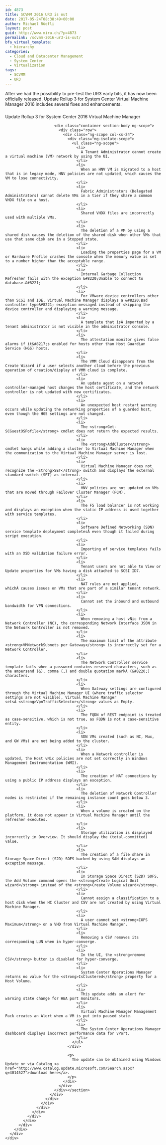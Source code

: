 ```yaml
---
id: 4873
title: SCVMM 2016 UR3 is out
date: 2017-05-24T08:38:49+00:00
author: Michael Rüefli
layout: post
guid: http://www.miru.ch/?p=4873
permalink: /scvmm-2016-ur3-is-out/
bfa_virtual_template:
  - hierarchy
categories:
  - Cloud and Datacenter Management
  - System Center
  - Virtualization
tags:
  - SCVMM
  - UR3
---
```

After we had the possibility to pre-test the UR3 early bits, it has now been officially released. Update Rollup 3 for System Center Virtual Machine Manager 2016 includes several fixes and enhancements.

### <!-- ngIf: noIndex -->

<!-- ngRepeat: metaTag in metaTags -->

<!-- end ngRepeat: metaTag in metaTags -->

<!-- end ngRepeat: metaTag in metaTags -->

<!-- end ngRepeat: metaTag in metaTags -->

<!-- end ngRepeat: metaTag in metaTags -->

<!-- end ngRepeat: metaTag in metaTags -->

<!-- end ngRepeat: metaTag in metaTags -->

<!-- end ngRepeat: metaTag in metaTags -->

<!-- end ngRepeat: metaTag in metaTags -->

<!-- end ngRepeat: metaTag in metaTags -->

<!-- end ngRepeat: metaTag in metaTags -->Update Rollup 3 for System Center 2016 Virtual Machine Manager 

<!-- ngRepeat: lang in languages -->

<!-- end ngRepeat: lang in languages -->

<!-- end ngRepeat: lang in languages -->

<!-- end ngRepeat: lang in languages -->

<!-- end ngRepeat: lang in languages -->

<!-- end ngRepeat: lang in languages -->

<!-- end ngRepeat: lang in languages -->

<!-- end ngRepeat: lang in languages -->

<!-- end ngRepeat: lang in languages -->

<!-- end ngRepeat: lang in languages -->

<!-- end ngRepeat: lang in languages -->

<!-- end ngRepeat: lang in languages -->

<!-- end ngRepeat: lang in languages -->

<!-- end ngRepeat: lang in languages -->

<!-- end ngRepeat: lang in languages -->

<!-- end ngRepeat: lang in languages -->

<!-- end ngRepeat: lang in languages -->

<!-- end ngRepeat: lang in languages -->

<!-- end ngRepeat: lang in languages -->

<!-- end ngRepeat: lang in languages -->

<!-- end ngRepeat: lang in languages -->

<!-- end ngRepeat: lang in languages -->

<!-- end ngRepeat: lang in languages -->

<!-- end ngRepeat: lang in languages -->

<!-- end ngRepeat: lang in languages -->

<!-- end ngRepeat: lang in languages -->

<!-- end ngRepeat: lang in languages -->

<!-- end ngRepeat: lang in languages -->

<!-- end ngRepeat: lang in languages -->

<!-- end ngRepeat: lang in languages -->

<!-- end ngRepeat: lang in languages -->

<!-- end ngRepeat: lang in languages -->

<!-- end ngRepeat: lang in languages -->

<!-- end ngRepeat: lang in languages -->

<!-- end ngRepeat: lang in languages -->

<!-- end ngRepeat: lang in languages -->

<!-- end ngRepeat: lang in languages -->

<!-- end ngRepeat: lang in languages -->

<!-- end ngRepeat: lang in languages -->

<!-- end ngRepeat: lang in languages -->

<!-- end ngRepeat: lang in languages -->

<!-- end ngRepeat: lang in languages -->

<!-- end ngRepeat: lang in languages -->

<!-- end ngRepeat: lang in languages -->

<!-- end ngRepeat: lang in languages -->

<!-- end ngRepeat: lang in languages -->

<!-- end ngRepeat: lang in languages -->

<!-- end ngRepeat: lang in languages -->

<!-- end ngRepeat: lang in languages -->

<!-- end ngRepeat: lang in languages -->

<!-- end ngRepeat: lang in languages -->

<!-- end ngRepeat: lang in languages -->

<!-- end ngRepeat: lang in languages -->

<!-- end ngRepeat: lang in languages -->

<!-- end ngRepeat: lang in languages -->

<!-- end ngRepeat: lang in languages -->

<!-- end ngRepeat: lang in languages -->

<!-- end ngRepeat: lang in languages -->

<!-- end ngRepeat: lang in languages -->

<!-- end ngRepeat: lang in languages -->

<!-- end ngRepeat: lang in languages -->

<!-- end ngRepeat: lang in languages -->

<!-- end ngRepeat: lang in languages -->

<!-- end ngRepeat: lang in languages -->

<!-- end ngRepeat: lang in languages -->

<!-- end ngRepeat: lang in languages -->

<!-- end ngRepeat: lang in languages -->

<!-- end ngRepeat: lang in languages -->

<!-- end ngRepeat: lang in languages -->

<!-- end ngRepeat: lang in languages -->

<!-- end ngRepeat: lang in languages -->

<!-- end ngRepeat: lang in languages -->

<!-- end ngRepeat: lang in languages -->

<!-- end ngRepeat: lang in languages -->

<!-- end ngRepeat: lang in languages -->

<!-- end ngRepeat: lang in languages -->

<!-- end ngRepeat: lang in languages -->

<!-- end ngRepeat: lang in languages -->

<!-- end ngRepeat: lang in languages -->

<!-- end ngRepeat: lang in languages -->

<!-- end ngRepeat: lang in languages -->

<!-- end ngRepeat: lang in languages -->

<!-- end ngRepeat: lang in languages -->

<!-- end ngRepeat: lang in languages -->

<!-- [if lt IE 9]>
 	<link href="/bundles/ie8?v=NaqsDACovXQRo_hqR6iUPF_YiAg2YvoiDDL6mXfyslM1" rel="stylesheet"/>

< ![endif]-->

<!-- assembly version 1.0.17139.1, built on 5/19/2017 4:13:57 PM -->

<div class="container">
  <div class="row">
    <div class="col-xs-24">
      <div class="ng-scope">
        <div class="ng-scope">
          <div class="ng-scope">
            <div class="content-article spacer-32-top col-lg-16 col-lg-offset-4 col-md-20 col-md-offset-2 ng-scope">
              <div class="ng-isolate-scope">
                <div class="content-article">
                  <div class="ng-scope">
                    <div class="ng-scope ng-isolate-scope">
                      <div class="ng-scope">
                        <div class="ng-isolate-scope">
                          <section class="section ng-scope"> 
                          
                          <div class="container section-body ng-scope">
                            <div class="row">
                              <div class="ng-scope col-xs-24">
                                <div class="ng-isolate-scope">
                                  <ul class="ng-scope">
                                    <li>
                                      A Tenant Administrator cannot create a virtual machine (VM) network by using the UI.
                                    </li>
                                    <li>
                                      When an HNV VM is migrated to a host that is in legacy mode, HNV policies are not updated, which causes the VM to lose connectivity.
                                    </li>
                                    <li>
                                      Fabric Administrators (Delegated Administrators) cannot delete VMs in a tier if they share a common VHDX file on a host.
                                    </li>
                                    <li>
                                      Shared VHDX files are incorrectly used with multiple VMs.
                                    </li>
                                    <li>
                                      The deletion of a VM by using a shared disk causes the deletion of the shared disk when other VMs that use that same disk are in a Stopped state.
                                    </li>
                                    <li>
                                      Loading the properties page for a VM or Hardware Profile crashes the console when the memory value is set to a number higher than the acceptable range.
                                    </li>
                                    <li>
                                      Internal Garbage Collection Refresher fails with the exception &#8220;Unable to connect to database.&#8221;
                                    </li>
                                    <li>
                                      For VMware device controllers other than SCSI and IDE, Virtual Machine Manager displays a &#8220;Bad controller type&#8221; exception messageÂ instead of skipping the device controller and displaying a warning message.
                                    </li>
                                    <li>
                                      A template that isÂ imported by a tenant administrator is not visible in the administrator console.
                                    </li>
                                    <li>
                                      The attestation monitor gives false alarms if it&#8217;s enabled for hosts other than Host Guardian Service (HGS) hosts.
                                    </li>
                                    <li>
                                      The VMM Cloud disappears from the Create Wizard if a user selects another cloud before the previous operation of creation/display of VMM cloud is complete.
                                    </li>
                                    <li>
                                      An update agent on a network controller-managed host changes the host certificate, and the network controller is not updated with new certificates.
                                    </li>
                                    <li>
                                      An unexpected host restart warning occurs while updating the networking properties of a guarded host, even though the HGS settings are not changed.
                                    </li>
                                    <li>
                                      The <strong>Get-SCGuestOSPofile</strong> cmdlet does not return the expected results.
                                    </li>
                                    <li>
                                      The <strong>AddCluster</strong> cmdlet hangs while adding a cluster to Virtual Machine Manager when the communication to the Virtual Machine Manager server is lost.
                                    </li>
                                    <li>
                                      Virtual Machine Manager does not recognize the <strong>SET</strong> switch and displays the external standard switch (SET) as internal.
                                    </li>
                                    <li>
                                      HNV policies are not updated on VMs that are moved through Failover Cluster Manager (FCM).
                                    </li>
                                    <li>
                                      The F5 load balancer is not working and displays an exception when the static IP address is used together with service templates.
                                    </li>
                                    <li>
                                      Software Defined Networking (SDN) service template deployment completesÂ even though it failed during script execution.
                                    </li>
                                    <li>
                                      Importing of service templates fails with an XSD validation failure error.
                                    </li>
                                    <li>
                                      Tenant users are not able to View or Update properties for VMs having a disk attached to SCSI ID7.
                                    </li>
                                    <li>
                                      NAT rules are not applied, whichÂ causes issues on VMs that are part of a similar tenant network.
                                    </li>
                                    <li>
                                      Cannot set the inbound and outbound bandwidth for VPN connections.
                                    </li>
                                    <li>
                                      When removing a host vNic from a Network Controller (NC), the corresponding Network Interface JSON in the Network Controller is not removed.
                                    </li>
                                    <li>
                                      The maximum limit of the attribute <strong>VMNetworkSubnets per Gateway</strong> is incorrectly set for a Network Controller.
                                    </li>
                                    <li>
                                      The Network Controller service template fails when a password contains reserved characters, such as the ampersand (&), comma (,) and double quotation markÂ (&#8220;) characters.
                                    </li>
                                    <li>
                                      When Gateway settings are configured through the Virtual Machine Manager UI (where traffic selector settings are not visible), Virtual Machine Manager setsÂ <strong>VpnTrafficSelector</strong> values as Empty.
                                    </li>
                                    <li>
                                      The FQDN of REST endpoint is treated as case-sensitive, which is not true, as FQDN is not a case-sensitive entity.
                                    </li>
                                    <li>
                                      SDN VMs created (such as NC, Mux, and GW VMs) are not being added to the cluster.
                                    </li>
                                    <li>
                                      When a Network controller is updated, the Host vNic policies are not set correctly in Windows Management Instrumentation (WMI).
                                    </li>
                                    <li>
                                      The creation of NAT connections by using a public IP address displays an exception.
                                    </li>
                                    <li>
                                      The deletion of Network Controller nodes is restricted if the remaining instance count goes below 3.
                                    </li>
                                    <li>
                                      When a volume is created on the platform, it does not appear in Virtual Machine Manager until the refresher executes.
                                    </li>
                                    <li>
                                      Storage utilization is displayed incorrectly in Overview. It should display the (total-committed) value.
                                    </li>
                                    <li>
                                      The creation of a file share in Storage Space Direct (S2D) SOFS backed by using SAN displays an exception message.
                                    </li>
                                    <li>
                                      In Storage Space Direct (S2D) SOFS, the Add Volume command opens the <strong>Create Logical Unit wizard</strong> instead of the <strong>Create Volume wizard</strong>.
                                    </li>
                                    <li>
                                      Cannot assign a classification to a host disk when the HC Cluster and CSV are not created by using Virtual Machine Manager.
                                    </li>
                                    <li>
                                      A user cannot set <strong>IOPS Maximum</strong> on a VHD from Virtual Machine Manager.
                                    </li>
                                    <li>
                                      Removing a CSV removes its corresponding LUN when in hyper-converge.
                                    </li>
                                    <li>
                                      In the UI, the <strong>remove CSV</strong> button is disabled for hyper-converge.
                                    </li>
                                    <li>
                                      System Center Operations Manager returns no value for the <strong>IsClustered</strong> property for a Host Volume.
                                    </li>
                                    <li>
                                      This update adds an alert for warning state change for HBA port monitors.
                                    </li>
                                    <li>
                                      Virtual Machine Manager Management Pack creates an Alert when a VM is put into paused state.
                                    </li>
                                    <li>
                                      The System Center Operations Manager dashboard displays incorrect performance data for vPort.
                                    </li>
                                  </ul>
                                </div>
                                
                                <p>
                                  The update can be obtained using Windows Update or via Catalog <a href="http://www.catalog.update.microsoft.com/Search.aspx?q=4014527">download here</a>.
                                </p>
                              </div>
                            </div>
                          </div></section>
                        </div>
                      </div>
                    </div>
                  </div>
                </div>
              </div>
            </div>
          </div>
        </div>
      </div>
    </div>
  </div>
</div>

&nbsp;
